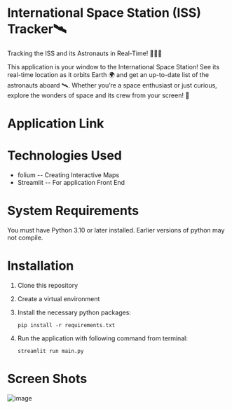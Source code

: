 # International Space Station (ISS) Tracker🛰️
Tracking the ISS and its Astronauts in Real-Time! 🌌👨‍🚀

This application is your window to the International Space Station! See its real-time location as it orbits Earth 🌍 and get an up-to-date list of the astronauts aboard 🛰️. Whether you’re a space enthusiast or just curious, explore the wonders of space and its crew from your screen! 🌟

# Application Link


# Technologies Used
  * folium -- Creating Interactive Maps
  * Streamlit -- For application Front End
  
# System Requirements
You must have Python 3.10 or later installed. Earlier versions of python may not compile.

# Installation
1.  Clone this repository
2. Create a virtual environment
3. Install the necessary python packages:

   `pip install -r requirements.txt`
5. Run the application with following command from terminal:

   `streamlit run main.py`

# Screen Shots
![image](https://github.com/user-attachments/assets/d3ea0481-0c9f-4393-979a-87e2fc389f03)







